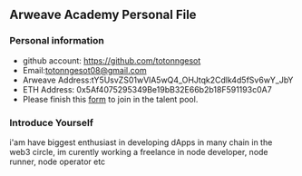 ## Arweave Academy Personal File

### Personal information

- github account: https://github.com/totonngesot
- Email:totonngesot08@gmail.com
- Arweave Address:tY5UsvZS01wVlA5wQ4_OHJtqk2Cdlk4d5fSv6wY_JbY
- ETH Address: 0x5Af4075295349Be19bB32E66b2b18F591193c0A7
- Please finish this [form](https://docs.google.com/forms/d/e/1FAIpQLSfWA5fIIcBgmRppm3jNz5vmf9Mai_QMVil-2pO4r7YKn_Zhtw/viewform?usp=sf_link) to join in the talent pool.

### Introduce Yourself
 i'am have biggest enthusiast in developing dApps in many chain in the web3 circle, im curently working a freelance in node developer, node runner, node operator etc
